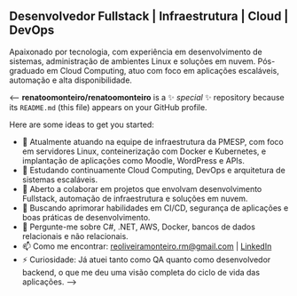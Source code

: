 ## Desenvolvedor Fullstack | Infraestrutura | Cloud | DevOps

Apaixonado por tecnologia, com experiência em desenvolvimento de sistemas, administração de ambientes Linux e soluções em nuvem. Pós-graduado em Cloud Computing, atuo com foco em aplicações escaláveis, automação e alta disponibilidade.

<-- 
**renatoomonteiro/renatoomonteiro** is a ✨ _special_ ✨ repository because its `README.md` (this file) appears on your GitHub profile.

Here are some ideas to get you started:

- 🔭 Atualmente atuando na equipe de infraestrutura da PMESP, com foco em servidores Linux, conteinerização com Docker e Kubernetes, e implantação de aplicações como Moodle, WordPress e APIs.
- 🌱 Estudando continuamente Cloud Computing, DevOps e arquitetura de sistemas escaláveis.
- 👯 Aberto a colaborar em projetos que envolvam desenvolvimento Fullstack, automação de infraestrutura e soluções em nuvem.
- 🤔 Buscando aprimorar habilidades em CI/CD, segurança de aplicações e boas práticas de desenvolvimento.
- 💬 Pergunte-me sobre C#, .NET, AWS, Docker, bancos de dados relacionais e não relacionais.
- 📫 Como me encontrar: reoliveiramonteiro.rm@gmail.com | [LinkedIn](https://www.linkedin.com/in/renato-monteiro-20a4a520b/)
- ⚡ Curiosidade: Já atuei tanto como QA quanto como desenvolvedor backend, o que me deu uma visão completa do ciclo de vida das aplicações.
-->
